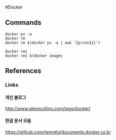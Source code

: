 #Docker

## Commands
```
docker ps -a
docker rm
docker rm $(docker ps -a | awk '{print$1}')

docker rmi
docker rmi $(docker images
```

## References
### Links
#### 개인 블로그
http://www.alexecollins.com/tags/docker/

#### 한글 문서 모음
https://github.com/remotty/documents.docker.co.kr